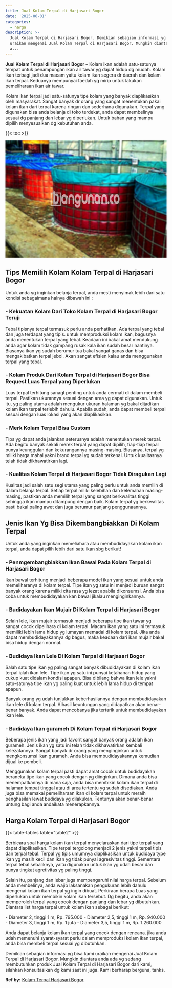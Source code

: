 ```yaml
---
title: Jual Kolam Terpal di Harjasari Bogor
date: '2025-06-01'
categories:
  - harga
description: >-
  Jual Kolam Terpal di Harjasari Bogor. Demikian sebagian informasi yg bisa kami
  uraikan mengenai Jual Kolam Terpal di Harjasari Bogor. Mungkin diantara anda
  a...
---
```


**Jual Kolam Terpal di Harjasari Bogor** – Kolam ikan adalah satu-satunya tempat untuk penampungan ikan air tawar yg dapat hidup dg mudah. Kolam ikan terbagi jadi dua macam yaitu kolam ikan segera dr daerah dan kolam ikan terpal. Keduanya mempunyai faedah yg mirip untuk lakukan pemeliharaan ikan air tawar.

Kolam ikan terpal jadi satu-satunya tipe kolam yang banyak diaplikasikan oleh masyarakat. Sangat banyak dr orang yang sangat menentukan pakai kolam ikan dari terpal karena ringan dan sederhana digunakan. Terpal yang digunakan bisa anda belanja di toko terdekat, anda dapat membelinya sesuai dg panjang dan lebar yg diperlukan. Untuk bahan yang mampu dipilih menyesuaikan dg kebutuhan anda.

{{< toc >}}

![Jual Kolam Terpal di Harjasari Bogor](/images/jual-kolam-terpal-07.png)

## Tips Memilih Kolam Kolam Terpal di Harjasari Bogor

Untuk anda yg inginkan belanja terpal, anda mesti menyimak lebih dari satu kondisi sebagaimana halnya dibawah ini :

### \- Kekuatan Kolam Dari Toko Kolam Terpal di Harjasari Bogor Teruji

Tebal tipisnya terpal termasuk perlu anda perhatikan. Ada terpal yang tebal dan juga terdapat yang tipis. untuk memproduksi kolam ikan, bagusnya anda menentukan terpal yang tebal. Keadaan ini bakal amat mendukung anda agar kolam tidak gampang rusak kala ikan sudah besar nantinya. Biasanya ikan yg sudah berumur tua bakal sangat ganas dan bisa mengakibatkan terpal jebol. Akan sangat efisien kalau anda menggunakan terpal yang tebal.

### \- Kolam Produk Dari Kolam Terpal di Harjasari Bogor Bisa Request Luas Terpal yang Diperlukan

Luas terpal terhitung sanagt penting untuk anda cermati di dalam membeli terpal. Pastikan ukurannya sesuai dengan area yg dapat digunakan. Untuk itu, yg paling utama adalah mengukur ukuran halaman yg bakal dijadikan kolam ikan terpal terlebih dahulu. Apabila sudah, anda dapat membeli terpal sesuai dengan luas lokasi yang akan diaplikasikan.

### \- Merk Kolam Terpal Bisa Custom

Tips yg dapat anda jalankan seterusnya adalah menentukan merek terpal. Ada begitu banyak sekali merek terpal yang dapat dipilih, tiap-tiap terpal punya keunggulan dan kekurangannya masing-masing. Biasanya, terpal yg miliki harga mahal yakni brand terpal yg sudah terkenal. Untuk kualitasnya telah tidak dikhawatirkan lagi.

### \- Kualitas Kolam Terpal di Harjasari Bogor Tidak Diragukan Lagi

Kualitas jadi salah satu segi utama yang paling perlu untuk anda memilih di dalam belanja terpal. Setiap terpal miliki kelebihan dan kelemahan masing-masing, pastikan anda memilih terpal yang sangat berkwalitas tinggi sehingga ikan mampu ditampung dengan baik. Kolam terpal yg berkwalitas pasti bakal paling awet dan juga berumur panjang penggunaannya.

## Jenis Ikan Yg Bisa Dikembangbiakkan Di Kolam Terpal

Untuk anda yang inginkan memeliahara atau membudidayakan kolam ikan terpal, anda dapat pilih lebih dari satu ikan sbg berikut!

### \- Penmgembangbiakkan Ikan Bawal Pada Kolam Terpal di Harjasari Bogor

Ikan bawal terhitung menjadi beberapa model ikan yang sesuai untuk anda memeliharanya di kolam terpal. Tipe ikan yg satu ini menjadi buruan sangat banyak orang karena miliki cita rasa yg lezat apabila dikonsumsi. Anda bisa coba untuk membudidayakan kan bawal jikalau menginginkannya.

### \- Budidayakan Ikan Mujair Di Kolam Terpal di Harjasari Bogor

Selain lele, ikan mujair termasuk menjadi beberapa tipe ikan tawar yg sangat cocok dipelihara di kolam terpal. Macam ikan yang satu ini termasuk memiliki lebih lama hidup yg lumayan memadai di kolam terpal. Jika anda dapat membudidayakannya dg bagus, maka keadaan dari ikan mujair bakal bisa hidup dengan normal.

### \- Budidaya Ikan Lele Di Kolam Terpal di Harjasari Bogor

Salah satu tipe ikan yg paling sangat banyak dibudidayakan di kolam ikan terpal ialah ikan lele. Tipe ikan yg satu ini punyai ketahanan hidup yang cukup kuat didalam kondisi apapun. Bisa dibilang bahwa ikan lele yakni satu-satunya tipe ikan yg paling kuat untuk lebih lama hidup di tempat apapun.

Banyak orang yg udah tunjukkan keberhasilannya dengan membudidayakan ikan lele di kolam terpal. Alhasil keuntungan yang didapatkan akan benar-benar banyak. Anda dapat mencobanya jika tertarik untuk membudidayakan ikan lele.

### \- Budidaya Ikan gurameh Di Kolam Terpal di Harjasari Bogor

Beberapa jenis ikan yang jadi favorit sangat banyak orang adalah ikan gurameh. Jenis ikan yg satu ini telah tidak dikhawatirkan kembali kelezatannya. Sangat banyak dr orang yang menginginkan untuk mengkonsumsi ikan gurameh. Anda bisa membudidayakannya kemudian dijual ke pembeli.

Menggunakan kolam terpal pasti dapat amat cocok untuk budidayakan beraneka tipe ikan yang cocok dengan yg diinginkan. Dimana anda bisa menempatkannya di mana saja, anda bisa membikin kolam ikan terpal di halaman tempat tinggal atau di area tertentu yg sudah disediakan. Anda juga bisa memakai pemeliharaan ikan di kolam terpal untuk meraih penghasilan lewat budidaya yg dilakukan. Tentunya akan benar-benar untung bagi anda andaikata menerapkannya.

## Harga Kolam Terpal di Harjasari Bogor

{{< table-tables table="table2" >}}

Berbicara soal harga kolam ikan terpal menyelaraskan dari tipe terpal yang dapat diaplikasikan. Tipe terpal tergolong menjadi 2 jenis yakni terpal tipis dan terpal tebal. Terpal yg tipis umumnya diaplikasikan untuk budidaya type ikan yg masih kecil dan ikan yg tidak punyai agresivitas tinggi. Sementara terpal tebal sebaliknya, yaitu digunakan untuk ikan yg udah besar dan punya tingkat agretivitas yg paling tinggi.

Selain itu, panjang dan lebar juga mempengaruhi nilai harga terpal. Sebelum anda membelinya, anda wajib laksanakan pengukuran lebih dahulu mengenai kolam ikan terpal yg ingin dibuat. Perkiraan berapa Luas yang diperlukan untuk membikin kolam ikan tersebut. Dg begitu, anda akan memperoleh terpal yang cocok dengan panjang dan lebar yg dibutuhkan. Diantara list harga terpal untuk kolam ikan sebagai berikut:

\- Diameter 2, tinggi 1 m, Rp. 795.000 - Diameter 2,5, tinggi 1 m, Rp. 940.000 - Diameter 3, tinggi 1 m, Rp. 1 juta - Diameter 3,5, tinggi 1 m, Rp. 1.260.000

Anda dapat belanja kolam ikan terpal yang cocok dengan rencana. jika anda udah memenuhi syarat-syarat perlu dalam memproduksi kolam ikan terpal, anda bisa membeli terpal sesuai yg dibutuhkan.

Demikian sebagian informasi yg bisa kami uraikan mengenai Jual Kolam Terpal di Harjasari Bogor. Mungkin diantara anda ada yg sedang membutuhkan produk Jual Kolam Terpal di Harjasari Bogor dari kami, silahkan konsultasikan dg kami saat ini juga. Kami berharap berguna, tanks.

**Ref by:** [Kolam Terpal Harjasari Bogor](https://id.wikipedia.org/wiki/Kolam)
